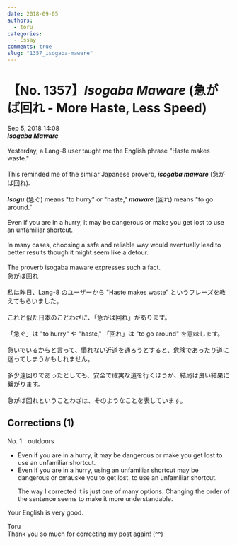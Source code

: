 ```yaml
---
date: 2018-09-05
authors:
  - toru
categories:
  - Essay
comments: true
slug: "1357_isogaba-maware"
---
```


# 【No. 1357】<strong><em>Isogaba Maware</strong></em> (急がば回れ - More Haste, Less Speed)
<div class="date">Sep 5, 2018 14:08</div>
<div id="post"><div id="body_show_ori">
<strong><em>Isogaba Maware</strong></em><br/><br/>Yesterday, a Lang-8 user taught me the English phrase "Haste makes waste."<br/><br/>This reminded me of the similar Japanese proverb, <strong><em>isogaba maware</em></strong> (急がば回れ).<br/><br/><strong><em>Isogu</em></strong> (急ぐ) means "to hurry" or "haste," <strong><em>maware</em></strong> (回れ) means "to go around."<br/><br/>Even if you are in a hurry, it may be dangerous or make you get lost to use an unfamiliar shortcut.<br/><br/>In many cases, choosing a safe and reliable way would eventually lead to better results though it might seem like a detour.<br/><br/>The proverb isogaba maware expresses such a fact.
</div></div>

<!-- more -->

<div id="post_ja"><div id="body_show_mo">
急がば回れ<br/><br/>私は昨日、Lang-8 のユーザーから "Haste makes waste" というフレーズを教えてもらいました。<br/><br/>これと似た日本のことわざに、「急がば回れ」があります。<br/><br/>「急ぐ」は "to hurry" や "haste," 「回れ」は "to go around" を意味します。<br/><br/>急いでいるからと言って、慣れない近道を通ろうとすると、危険であったり道に迷ってしまうかもしれません。<br/><br/>多少遠回りであったとしても、安全で確実な道を行くほうが、結局は良い結果に繋がります。<br/><br/>急がば回れということわざは、そのようなことを表しています。
</div></div>

## Corrections (1)
<div id="block"><div class="first_name"> No. 1　<span class="just_name">outdoors</span></div><div id="block2">
<ul class="correction_field">
<li class="incorrect">Even if you are in a hurry, it may be dangerous or make you get lost to use an unfamiliar shortcut.</li>
<li class="corrected correct">
Even if you are in a hurry, <span class="f_red">us</span>i<span class="f_red">ng an unfamiliar shor</span>t<span class="f_red">cut</span> may be dangerous or <span class="f_red">c</span><span class="f_gray"><span class="sline">m</span></span>a<span class="f_red">us</span><span class="f_gray"><span class="sline">k</span></span>e you <span class="f_red">to </span>get lost<span class="f_red">.</span> <span class="f_gray"><span class="sline">to use an unfamiliar shortcut.</span></span>
<p class="correction_comment">The way I corrected it is just one of many options. Changing the order of the sentence seems to make it more understandable.</p>
</li>
</ul>
<p class="comment_small">
 Your English is very good.
</p>

</div><div class="name"><span class="just_name">Toru</span><br>
Thank you so much for correcting my post again! (^^)
</div>
</div>
